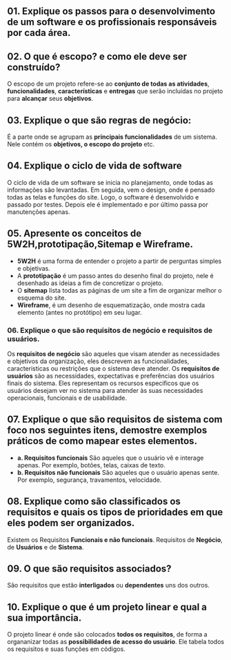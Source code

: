 ## 01. Explique os passos para o desenvolvimento de um software e os profissionais responsáveis por cada área.


## 02. O que é escopo? e como ele deve ser construído?
O escopo de um projeto refere-se ao **conjunto de todas as atividades**, **funcionalidades**, **características** e **entregas** que serão incluídas no projeto para **alcançar** seus **objetivos**.

## 03. Explique o que são regras de negócio:
É a parte onde se agrupam as **principais funcionalidades** de um sistema. Nele contém os **objetivos, o escopo do projeto** etc.

## 04. Explique o ciclo de vida de software
O ciclo de vida de um software se inicia no planejamento, onde todas as informações são levantadas. Em seguida, vem o design, onde é pensado todas as telas e funções do site. Logo, o software é desenvolvido e passado por testes. Depois ele é implementado e por último passa por manutenções apenas.

## 05. Apresente os conceitos de 5W2H,prototipação,Sitemap e Wireframe.
- **5W2H** é uma forma de entender o projeto a partir de perguntas simples e objetivas.
- A **prototipação** é um passo antes do desenho final do projeto, nele é desenhado as ideias a fim de concretizar o projeto.
- O **sitemap** lista todas as páginas de um site a fim de organizar melhor o esquema do site.
- **Wireframe**, é um desenho de esquematização, onde mostra cada elemento (antes no protótipo) em seu lugar.

### 06. Explique o que são requisitos de negócio e requisitos de usuários.
Os **requisitos de negócio** são aqueles que visam atender as necessidades e objetivos da organização, eles descrevem as funcionalidades, caracteristicas ou restrições  que o sistema deve atender.
Os **requisitos de usuários** são as necessidades, expectativas e preferências dos usuários finais do sistema. Eles representam os recursos específicos que os usuários desejam ver no sistema para atender às suas necessidades operacionais, funcionais e de usabilidade.

## 07. Explique o que são requisitos de sistema com foco nos seguintes itens, demostre exemplos práticos de como mapear estes elementos.
- **a. Requisitos funcionais**
    São aqueles que o usuário vê e interage apenas. Por exemplo, botões, telas, caixas de texto.
- **b. Requisitos não funcionais**
    São aqueles que o usuário apenas sente. Por exemplo, segurança, travamentos, velocidade.

## 08. Explique como são classificados os requisitos e quais os tipos de prioridades em que eles podem ser organizados.     
Existem os Requisitos **Funcionais e não funcionais**. Requisitos de **Negócio**, de **Usuários** e de **Sistema**.

## 09. O que são requisitos associados?
São requisitos que estão **interligados** ou **dependentes** uns dos outros.

## 10. Explique o que é um projeto linear e qual a sua importância.
O projeto linear é onde são colocados **todos os requisitos**, de forma a organanizar todas as **possibilidades de acesso do usuário**. Ele tabela todos os requisitos e suas funções em códigos.